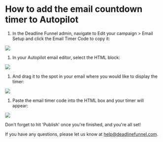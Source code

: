 # How to add the email countdown timer to Autopilot

1. In the Deadline Funnel admin, navigate to Edit your campaign &gt; Email Setup and click the Email Timer Code to copy it:

![](https://s3.amazonaws.com/helpscout.net/docs/assets/53974d6ce4b0c76107b109d1/images/5a7a235a0428634376cfdf91/file-Svl9NCk2Q7.png)

1. In your Autopilot email editor, select the HTML block:

![](https://s3.amazonaws.com/helpscout.net/docs/assets/53974d6ce4b0c76107b109d1/images/5dcb94d004286364bc91ae18/file-VtI4NM57J1.png)

1. And drag it to the spot in your email where you would like to display the timer:

![](https://s3.amazonaws.com/helpscout.net/docs/assets/53974d6ce4b0c76107b109d1/images/5dcb94f22c7d3a7e9ae3e033/file-8c4H7zP3jh.png)

1. Paste the email timer code into the HTML box and your timer will appear:

![](https://s3.amazonaws.com/helpscout.net/docs/assets/53974d6ce4b0c76107b109d1/images/5dcb950204286364bc91ae19/file-GZBiYu2Gsm.png)

Don't forget to hit 'Publish' once you're finished, and you're all set!

If you have any questions, please let us know at [help@deadlinefunnel.com](mailto:mailto:help@deadlinefunnel.com).

